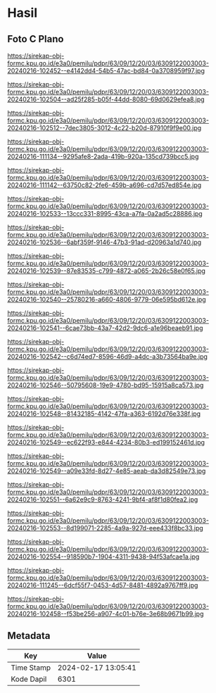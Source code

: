 # Hasil

## Foto C Plano

https://sirekap-obj-formc.kpu.go.id/e3a0/pemilu/pdpr/63/09/12/20/03/6309122003003-20240216-102452--e4142dd4-54b5-47ac-bd84-0a3708959f97.jpg

https://sirekap-obj-formc.kpu.go.id/e3a0/pemilu/pdpr/63/09/12/20/03/6309122003003-20240216-102504--ad25f285-b05f-44dd-8080-69d0629efea8.jpg

https://sirekap-obj-formc.kpu.go.id/e3a0/pemilu/pdpr/63/09/12/20/03/6309122003003-20240216-102512--7dec3805-3012-4c22-b20d-87910f9f9e00.jpg

https://sirekap-obj-formc.kpu.go.id/e3a0/pemilu/pdpr/63/09/12/20/03/6309122003003-20240216-111134--9295afe8-2ada-419b-920a-135cd739bcc5.jpg

https://sirekap-obj-formc.kpu.go.id/e3a0/pemilu/pdpr/63/09/12/20/03/6309122003003-20240216-111142--63750c82-2fe6-459b-a696-cd7d57ed854e.jpg

https://sirekap-obj-formc.kpu.go.id/e3a0/pemilu/pdpr/63/09/12/20/03/6309122003003-20240216-102533--13ccc331-8995-43ca-a7fa-0a2ad5c28886.jpg

https://sirekap-obj-formc.kpu.go.id/e3a0/pemilu/pdpr/63/09/12/20/03/6309122003003-20240216-102536--6abf359f-9146-47b3-91ad-d20963a1d740.jpg

https://sirekap-obj-formc.kpu.go.id/e3a0/pemilu/pdpr/63/09/12/20/03/6309122003003-20240216-102539--87e83535-c799-4872-a065-2b26c58e0f65.jpg

https://sirekap-obj-formc.kpu.go.id/e3a0/pemilu/pdpr/63/09/12/20/03/6309122003003-20240216-102540--25780216-a660-4806-9779-06e595bd612e.jpg

https://sirekap-obj-formc.kpu.go.id/e3a0/pemilu/pdpr/63/09/12/20/03/6309122003003-20240216-102541--6cae73bb-43a7-42d2-9dc6-a1e96beaeb91.jpg

https://sirekap-obj-formc.kpu.go.id/e3a0/pemilu/pdpr/63/09/12/20/03/6309122003003-20240216-102542--c6d74ed7-8596-46d9-a4dc-a3b73564ba9e.jpg

https://sirekap-obj-formc.kpu.go.id/e3a0/pemilu/pdpr/63/09/12/20/03/6309122003003-20240216-102546--50795608-19e9-4780-bd95-15915a8ca573.jpg

https://sirekap-obj-formc.kpu.go.id/e3a0/pemilu/pdpr/63/09/12/20/03/6309122003003-20240216-102548--81432185-4142-47fa-a363-6192d76e338f.jpg

https://sirekap-obj-formc.kpu.go.id/e3a0/pemilu/pdpr/63/09/12/20/03/6309122003003-20240216-102549--ec622f93-e844-4234-80b3-ed199152461d.jpg

https://sirekap-obj-formc.kpu.go.id/e3a0/pemilu/pdpr/63/09/12/20/03/6309122003003-20240216-102549--a09e33fd-8d27-4e85-aeab-da3d82549e73.jpg

https://sirekap-obj-formc.kpu.go.id/e3a0/pemilu/pdpr/63/09/12/20/03/6309122003003-20240216-102551--6a62e9c9-8763-4241-9bf4-af8f1d80fea2.jpg

https://sirekap-obj-formc.kpu.go.id/e3a0/pemilu/pdpr/63/09/12/20/03/6309122003003-20240216-102553--8d199071-2285-4a9a-927d-eee433f8bc33.jpg

https://sirekap-obj-formc.kpu.go.id/e3a0/pemilu/pdpr/63/09/12/20/03/6309122003003-20240216-102554--918590b7-1904-4311-9438-94f53afcae1a.jpg

https://sirekap-obj-formc.kpu.go.id/e3a0/pemilu/pdpr/63/09/12/20/03/6309122003003-20240216-111245--6dcf55f7-0453-4d57-8481-4892a9767ff9.jpg

https://sirekap-obj-formc.kpu.go.id/e3a0/pemilu/pdpr/63/09/12/20/03/6309122003003-20240216-102458--f53be256-a907-4c01-b76e-3e68b9671b99.jpg


## Metadata

| Key        | Value               |
| ---------- | ------------------- |
| Time Stamp | 2024-02-17 13:05:41 |
| Kode Dapil | 6301                |



